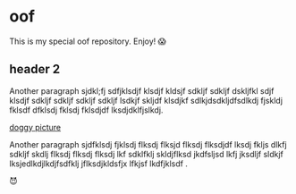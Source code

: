 # oof

This is my special oof repository. Enjoy! :scream:

## header 2

Another paragraph sjdkl;fj sdfjklsdjf klsdjf kldsjf sdkljf sdkljf dskljfkl sdjf klsdjf sdkljf sdkljf sdkljf sdkljf lsdkjf skljdf klsdjkf sdlkjdsdkljdfsdlkdj fjskldj fklsdf dfklsdj fklsdj fklsdjdf lksdjdklfjslkdj.

[doggy picture](/images/doggy.jpg)

Another paragraph sjdfklsdj fjklsdj flksdj flksjd flksdj flksdjdf lksdj fkljs dlkfj sdkljf skdlj flksdj flksdj flksdj lkf sdklfklj skldjflksd jkdfsljsd lkfj jksdljf sldkjf lksjedlkdjlkdjfsdfklj jflksdjkldsfjx lfkjsf lkdfjklsdf .

:smiling_imp:
